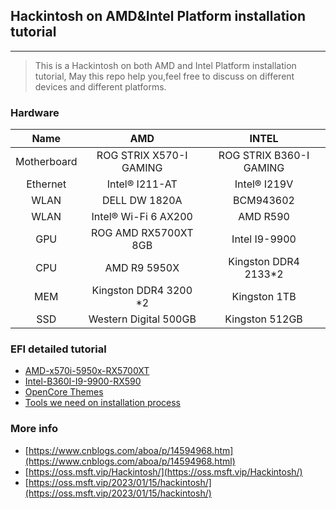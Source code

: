 ## Hackintosh on AMD&Intel Platform installation tutorial

---

> This is a Hackintosh on both AMD and Intel Platform installation tutorial, May this repo help you,feel free to discuss on different devices and different platforms.

### Hardware

|    Name     |         **AMD**         |          INTEL          |
| :---------: | :---------------------: | :---------------------: |
| Motherboard | ROG STRIX X570-I GAMING | ROG STRIX B360-I GAMING |
|  Ethernet   |     Intel® I211-AT      |      Intel® I219V       |
|    WLAN     |      DELL DW 1820A      |        BCM943602        |
|    WLAN     |  Intel® Wi-Fi 6 AX200   |        AMD R590         |
|     GPU     |  ROG AMD RX5700XT 8GB   |      Intel I9-9900      |
|     CPU     |      AMD R9 5950X       |  Kingston DDR4 2133*2   |
|     MEM     |  Kingston DDR4 3200 *2  |       Kingston 1TB      |
|     SSD     |  Western Digital 500GB  |     Kingston 512GB      |

### EFI detailed tutorial

- [AMD-x570i-5950x-RX5700XT](AMD-x570i-5950x-RX5700XT/README.md)
- [Intel-B360I-I9-9900-RX590](Intel-B360i-I9-9900-RX590/README.md)
- [OpenCore Themes](https://github.com/chris1111/My-Simple-OC-Themes)
- [Tools we need on installation process](Tools)

### More info 

- [https://www.cnblogs.com/aboa/p/14594968.htm](https://www.cnblogs.com/aboa/p/14594968.html)
- [https://oss.msft.vip/Hackintosh/](https://oss.msft.vip/Hackintosh/)
- [https://oss.msft.vip/2023/01/15/hackintosh/](https://oss.msft.vip/2023/01/15/hackintosh/)

